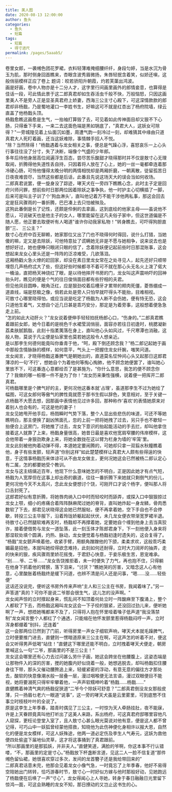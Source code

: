 ```yaml
---
title: 美人图
date: 2020-08-13 12:00:00
author: 鱼头
categories: 
  - 鱼头
  - 短篇
tags: 
  - 短篇
  - 得寸进尺
permalink: /pages/5aaab5/
---
```


卷里女郎，一袭缃色团花罗裙，衣料轻薄难掩细腰纤纤，身段匀婷，当是水沉为骨玉为肌，那时侧身回首瞧来，杏眼含波秀眉微扬，朱唇轻抿含着笑，似娇还嗔，这般俏丽模样正应了卷上 题词：皎若骄阳升朝霞，灼若芙蕖出鸿波。  
画是好画，卷中人物亦是十二分人才，这字里行间画里画外的郎情妾意，也算得是佳话一段，可此情此景于这二郎真君却如生吞活虫千般不快，万般恼怒，只因这画里美人不是旁人正是显圣真君府上娇妻，西海三公主寸心殿下，可这深情款款的郎君却非杨戬，乃是蜀地灌口一李姓书生，好嘛这可不就是红杏出了杨府院墙，绿云直盖了他杨戬头顶。  
杨戬愈瞧这画愈是生气，一抬袖打算毁了去，可见着如此传神面目却又狠不下心肠，只得垂下手来，一来二去这面色端是黑如锅底了，"真君大人，这妖女可除得？"一旁城隍见着上仙面沉如墨，周遭气韵一刻冷过一刻，却难猜其中缘由只道真君大人死盯着画，还当这妖难除，事情棘手招人不悦。  
"除？当然除得！"杨戬遇着与龙女相关之事，便总是气躁心浮，喜怒哀乐一上心头行事往往没了分寸，失了决断，端像个气盛的少年郎。  
多年后待他身居高位阅遍浮生百态，尝尽苦乐酸甜才晓得那时并不仅是敖寸心无理取闹，折腾得他失道性丢自持，只因着将人放在了心上，她的一丝一毫都牵连着那冷硬心肠，可怜他懂得太晚分明的两情相悦却是两厢折磨，一朝离散，徒留孤苦日日夜夜难尝尽，当然这些都是后话，此番且先说这场天大的误会当如何收场。  
二郎真君说罢，便一旋身没了踪迹，哮天犬在一旁四下瞧瞧心念，此时主子定是回府兴师问罪，想前些时日那两位因着除妖之事争执，他一时护主心切横插了一脚，后来可是叫主子训了个'狗血淋头'，直叫他记着万不能干涉他两私事，那这会回去定是狂风骤雨的一番折腾，巴巴凑上去只怕被殃及。  
这狗此番倒是长了记性，还颇是伶俐的去拿画，这到底绘的他家主母——虽说他不愿认，可说破天也是他主子的女人，哪里能留在这凡夫俗子家中，但这世道偏是不随人愿，他正要去取便听有人喝道"谁许你动我家私物！"转身瞧去，可吓得狗胆直颤“三、 三公主？”  
敖寸心在府中百无聊赖，她家那位又出了门也不晓得何时得回，说什么打猎，当她傻的嘛，定又是去除妖，可他特意扯了谎瞒她无非是不愿与她相争，说来说去也是想好好过，她也便睁只眼闭只眼的信了，念着除妖便记起前些时日那混账事，这会想起来龙女心里头还是一阵阵的泛凉难受，几欲落泪。  
这厢杨戳火急火燎的赶回家，却没在素日里龙女常在之处寻见人，起先还好只顺带埋怨几声杨府忒大了些，但这好些时候都寻不着可不就在那心头无名火上泼了偌大一桶油，直把杨天神烧红了眼，是以待他摔开书房的门，龙女叫这声震响吓的回神抬头时，瞧见的便是个气的往日俊俏面目都有些狞相的夫君。  
但见他凤目圆睁，眼角泛红，应是狠劲咬着后槽牙才累带的颊肉死僵，菱唇绷成一道直线，端是怒极之像，倘若此处是旁人只怕早就吓得头不能抬，目难相视。  
可敖寸心哪里晓得怕，或应当说是吃定了杨戬为人断不会伤她，便有恃无恐，这会只道他生着气，又想自个近几日甚是乖巧安分，那定是为着旁事，这般想着便急急走上前。  
“怎的如此大动肝火？”龙女说着便伸手轻轻拍抚杨郎心口，“伤身的。”二郎真君瞧着跟前女郎，她今日着的是桃色千水裙莹润俏丽，面容亦若往日初逢时，桃腮凝新荔柔肤腻鹅脂，此刻十指葇荑落在身上，直叫他心头如风过，千尺寒潭也消融，这般人物，莫说于凡尘便是仙家里也莫若她这般令人想亲近。  
是以那李生何德何能竟叫你垂青于他，“呵，殿下倒还顾念我？”杨二郎记起她于画中那般含情脉脉的模样，如何意平，气头上一把握住龙女纤腕，嗤笑问道。  
龙女闻言，才晓得杨戬这番脾气是朝她出的，直道莫名怔忡间心头又起那日这郎君薄凉的一句'不行'，想她自个为着他何等掏心掏肺，他不顾念她便罢了，谁叫她心里放不下，可这番连心意都给否了是甚施为，“你什么意思，我怎的便不顾念你了？我做的哪一桩哪一件不是为了你！”龙女历来秉性强横，说着便一把挥开二郎真君。  
可杨戬哪里是个脾气好的主，更何况他这番本就'占理'，虽道那李生不过为她绘了幅图，可这女郎何等傲气的脾性竟就愿于那书生假以辞色，笑意相对，至于关键一点杨戬不大愿去想，因那画中表情他见过许多回，那种称作'喜欢'的表情她原来对着别人也会有的，可这是他的妻子！  
龙女见她甩开他手后，杨戮瞬时气势下落，整个人显出些悲伤的味道，可还不等她瞧明白，那主便换了副凶煞面孔，忽的上前一把将她拽了过去，另只手也不歇轻一抬便合上这房门，将她推了过去，龙女下意识的抬起能活动的手去拦，却叫他拿住接着这人就靠了上来，杨戬身量很高，她昔日最是喜欢他宽肩窄腰的伟岸模样，这会他带着一身狠劲欺身上来，将她全数拢在这以臂为栏身为墙的'牢笼'里。  
龙女此刻被他拘着动弹不得，本道她定要闹腾的，可她却只拿一双翦水秋瞳瞧着他，身子有些发颤，轻声道“你别这样”如此楚楚模样让真君大人颇有些得逞的快意，于这情事杨戬历来体谅可从不由龙女做主，更何况她这会已然被杨二郎认定心有二属，怎的都要她受个教训。  
龙女与这主结缡近百年，他现下什么意味她怎的不明白，正是因此她才有点气短，杨戬为人宽厚但在这事上却出奇的霸道，往往一番折腾下来她就只剩倒气的份儿，更何况他今天不太高兴，念此龙女便想讨个饶，可刚开口才说个杨字，便叫那人将口舌封死了。  
这郎君好似有意折腾，将她唇肉纳入口中时而轻咬时而舔弄，或探入口中狠狠掠过龙女上颚，细小的疼痛合着阵阵酥麻爬过她的脊背，直叫她炸起一身龙鳞，骨肉悉数软了下去，郎君见状晓得这会她已然服帖，便不再拿着她，空下手自也不会停歇，转投三公主华服下，沿着玲珑娇躯起起伏伏，未几龙女便衣带渐宽罗裙半退。  
待敖寸心已然腿软难再支时，杨戬却不再撑着她，定要她自个缠到他身上去当真狡诈，接着便借势与龙女一道坠落，此一刻玉体才陈郎君身下，下一刻他便入身来将那湿软处填个圆满，灼热、脉动，龙女便觉着与杨戬初逢时遗失的，这会复得了。  
“杨戬”龙女颤声唤着他，收紧手臂，用额角蹭蹭他的下颌，柔柔求欢，这般乖巧柔媚最是招他，本就叫她绞得欲念难持，此刻如何还耐得，立时大刀阔斧的抽弄，走的快来的狠，疾风骤雨里娇花摇曳，于君舒心快意，于妾乐极生苦，恩宠难承。  
“别......爷、二爷......”龙女告饶推拒着，未一时便失了力气，再也抱不住，只得躺在他身下抓着他的臂膀，落下泪来，“讨厌？”瞧她哭的厉害，又暗念这人心有他意，心里酸胀着杨戬终是缓下问道，也辨不清是问人还是问事，“嗯......没......轻些便”  
这话还没说完，便听这书房外传来声响“主人和三公主在书房，我闻着味了。”另一声答道"真的？可你不是说二爷那会很生气，这儿怎的没声啊。"  
龙女闻声惊的立时撑起身来，慌乱间不知顶着何处立时一阵酸麻至下腹涌上，整个人都软了下去，而杨戬这厢叫龙女这会一下子绞的狠紧，还没回过劲儿来，便听她啊了一声，想捂她嘴都来不及了，只得将人抱在怀里哑着嗓子低声道“我没落禁制”龙女闻言整个人都红了个通透，只能缩在他怀发颤里惹得杨戬闷哼一声，立时浑身都绷着“别抖，还连着”  
这一会那两位已然到了门前，听得房里一声女子细软声响，哮天犬本就毛躁脾气，立时便要推门进去，直健则一愣暗道原来三公主在啊，可这声怎的听着不对，便这会又听得男声低喝“站住！”直健这下哪里还能不明白，立时拽着哮天犬便走，朝房里喊这么一句“二爷，那画里的不是三公主！”  
龙女这会哪里还有心力去过问甚么劳什子画，她这会跨坐在他腰腹上，这姿态端是让那物件入的深的厉害，搅的她腹内好似烧着一般，她想逃脱去，却叫杨戬扣住腰身往下带，那头又催动腰胯追上来，轻缓紧密的浮动，有意无意的偏往方才那处去，酸软的快意像潮水般一层叠一层，漫过咽喉便无法言语，漫过双眼便目不能视，她将要溺死只得牢牢攀着他，一声声软糯呻吟着“杨戬……杨戬......”  
直健瞧着神清气爽的杨戬促狭道“二爷今个除妖可舒意？”二郎真君倒没龙女那般皮薄，只一扬眉乜老六一眼道“说事”，这一旁的哮天犬虽是云里雾里，可到底憋不住事立时枝枝叶叶的全说了。  
原是这李生上年季春，踏青时偶见了三公主，一时惊为天人牵肠挂肚，夜不能寐，许是上天眷顾竟真叫他打听出了这美人来路，系出杨府，可这真君府邸哪里容他凡人窥探，更枉论登堂入室了，且人敖寸心甚么眼光莫说对他有意，便是这人都不曾记得，可巧山中一妖狐曾经蒙他搭救，知晓他为此伤神便化身相许以报大恩，自然化的便是龙女模样，可这人妖殊途，他两一道必定伤及李生人气寿元，这妖为救他便四处偷盗下届地仙灵草，这才将这事捅到了真君跟前。  
“所以那画里的是那狐妖，并非夫人。”直健笑道，满脸的爷啊，你这本事不行认错喽，“不，那画里的定是寸心。”杨戬放下杯盏断言道，见这二人一脸不信复道“那件缃色留仙裙，她很喜欢穿过多次，发间的龙首簪子还是我给带回来的”  
二郎真君话意未完，他那会见着龙女小像气急，一时竟忘了上年季春，他好不易得空陪她出门转转，恰巧游春时节，敖寸心一时好似方嫁与他时那般好动，见她跑远了杨戬便在后唤了一声“寸心”，龙女得闻心上人寻她，转身于春日融融日光里留下惊鸿—面，可这会熟睡的龙女不知，那日撩动的又岂止这书生的心。